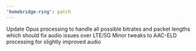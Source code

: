 ```yaml
---
'homebridge-ring': patch
---
```


 Update Opus processing to handle all possible bitrates and packet lengths which should fix audio issues over LTE/5G
 Minor tweaks to AAC-ELD processing for slightly improved audio
